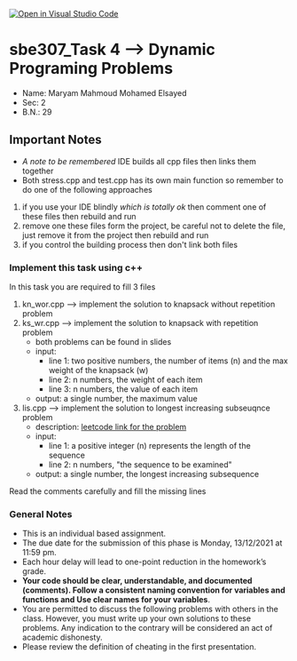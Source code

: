 [![Open in Visual Studio Code](https://classroom.github.com/assets/open-in-vscode-f059dc9a6f8d3a56e377f745f24479a46679e63a5d9fe6f495e02850cd0d8118.svg)](https://classroom.github.com/online_ide?assignment_repo_id=6537207&assignment_repo_type=AssignmentRepo)
# sbe307_Task 4 --> Dynamic Programing Problems

- Name: Maryam Mahmoud Mohamed Elsayed
- Sec: 2
- B.N.: 29

## Important Notes

- *A note to be remembered* IDE builds all cpp files then links them together
- Both stress.cpp and test.cpp has its own main function
so remember to do one of the following approaches

1. if you use your IDE blindly *which is totally ok* then comment one of these files then rebuild and run
2. remove one these files form the project, be careful not to delete the file, just remove it from the project then rebuild and run
3. if you control the building process then don't link both files

### Implement this task using c++

In this task you are required to fill 3 files

1. kn_wor.cpp --> implement the solution to knapsack without repetition problem
2. ks_wr.cpp --> implement the solution to knapsack with repetition problem
    - both problems can be found in slides
    - input:
        - line 1: two positive numbers, the number of items (n) and the max weight of the knapsack (w)
        - line 2: n numbers, the weight of each item
        - line 3: n numbers, the value of each item
    - output: a single number, the maximum value
3. lis.cpp --> implement the solution to longest increasing subseuqnce problem
    - description: [leetcode link for the problem](https://leetcode.com/problems/longest-increasing-subsequence/)
    - input:
        - line 1: a positive integer (n) represents the length of the sequence
        - line 2: n numbers, "the sequence to be examined"
    - output: a single number, the longest increasing subsequence

Read the comments carefully and fill the missing lines

### General Notes

- This is an individual based assignment.
- The due date for the submission of this phase is Monday, 13/12/2021 at 11:59 pm.
- Each hour delay will lead to one-point reduction in the homework’s grade.
- **Your code should be clear, understandable, and documented (comments). Follow a consistent naming convention for variables and functions and Use clear names for your variables**.
- You are permitted to discuss the following problems with others in the class. However, you must write up your own solutions to these problems. Any indication to the contrary will be considered an act of academic dishonesty. 
- Please review the definition of cheating in the first presentation.
